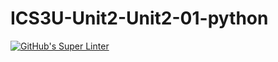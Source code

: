 # ICS3U-Unit2-Unit2-01-python

[![GitHub's Super Linter](https://github.com/aymen-alsammarraie/ICS3U-Unit2-Unit2-01-python/workflows/GitHub's%20Super%20Linter/badge.svg)](https://github.com/aymen-alsammarraie/ICS3U-Unit2-Unit2-01-python/actions)
